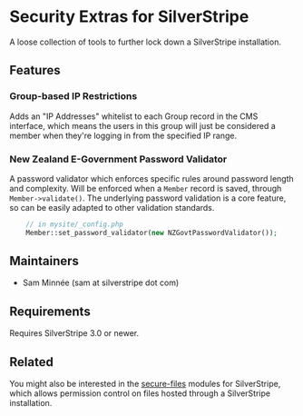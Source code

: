 # Security Extras for SilverStripe

A loose collection of tools to further lock down a SilverStripe installation.

## Features

### Group-based IP Restrictions

Adds an "IP Addresses" whitelist to each Group record in the CMS interface,
which means the users in this group will just be considered a member
when they're logging in from the specified IP range.

### New Zealand E-Government Password Validator

A password validator which enforces specific rules around password length and complexity.
Will be enforced when a `Member` record is saved, through `Member->validate()`.
The underlying password validation is a core feature, so can be easily adapted
to other validation standards.

```php
	// in mysite/_config.php
	Member::set_password_validator(new NZGovtPasswordValidator());
```

## Maintainers

 * Sam Minnée (sam at silverstripe dot com)

## Requirements

Requires SilverStripe 3.0 or newer.

## Related

You might also be interested in the [secure-files](http://www.silverstripe.org/secure-files/) modules
for SilverStripe, which allows permission control on files hosted through a SilverStripe installation.

